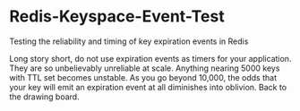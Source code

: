 # Redis-Keyspace-Event-Test
Testing the reliability and timing of key expiration events in Redis

Long story short, do not use expiration events as timers for your application. They are so unbelievably unreliable at scale. Anything nearing 5000 keys with TTL set becomes unstable. As you go beyond 10,000, the odds that your key will emit an expiration event at all diminishes into oblivion. Back to the drawing board.
